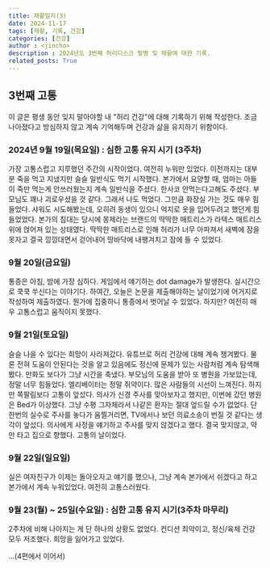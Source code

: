 ```yaml
---
title: 재활일지(3)
date: 2024-11-17
tags: [재활, 기록, 건강]
categories: [건강]
author : <jincho>
description : 2024년도 3번째 허리디스크 발병 및 재활에 대한 기록.
related_posts: True
---
```


## 3번째 고통

이 글은 평생 동안 잊지 말아야할 내 "허리 건강"에 대해 기록하기 위해 작성한다. 조금 나아졌다고 방심하지 않고 계속 기억해두며 건강과 삶을 유지하기 위함이다.

### 2024년 9월 19일(목요일)  : 심한 고통 유지 시기 (3주차)

가장 고통스럽고 지루했던 주간의 시작이었다. 여전히 누워만 있었다. 이전까지는 대부분 죽을 먹고 지냈지만 슬슬 일반식도 먹기 시작했다. 본가에서 요양할 때, 엄마는 아들이 죽만 먹는게 안쓰러웠는지 계속 일반식을 주셨다. 한사코 안먹는다고해도 주셨다.
부모님도 꽤나 괴로우셨을 것 같다. 그래서 나도 먹었다. 그만큼 화장실 가는 것도 매우 힘들었다. 샤워도 시도해봤는데, 오히려 동생이 있으니 억지로 옷을 입어두려고 했던게 힘들었었다. 본가의 침대는 당시에 몽제라는 브랜드의 딱딱한 매트리스가 라텍스 매트리스 위에
얹어져 있는 상태였다. 딱딱한 매트리스로 인해 허리가 너무 아파져서 새벽에 잠을 못자고 결국 낑낑대면서 걷어내어 땅바닥에 내팽겨치고 잠에 들 수 있었다.

### 9월 20일(금요일)

통증은 아침, 밤에 가장 심하다. 게임에서 얘기하는 dot damage가 발생한다. 실시간으로 쿡쿡 쑤신다는 이야기다. 하여간, 오늘은 논문을 제출해야하는 날이었기에 어거지로 작성하여 제출하였다. 뭔가에 집중하니 통증에서 벗어날 수 있었다.
하지만? 여전히 매우 고통스럽고 움직이지 못했다.

### 9월 21일(토요일)

슬슬 나을 수 있다는 희망이 사라져갔다. 유튜브로 허리 건강에 대해 계속 챙겨봤다. 물론 전혀 도움이 안된다는 것을 알고 있음에도 정신에 문제가 있는 사람처럼 계속 탐색해봤다. 만화도 보다가 그냥 시간을 축냈다.
부모님의 도움을 받아 또 병원을 가보았는데, 정말 너무 힘들었다. 엘리베이터는 정말 쥐약이다. 많은 사람들의 시선이 느껴진다. 하지만 쪽팔림보다 고통이 앞섰다. 의사가 신경 주사를 맞아보자고 했지만, 이번에 갔던 병원은
Bed가 이상했다. 그냥 수평 그자체라서 나같은 환자는 절대 엎드릴 수가 없었다. 단 한번의 실수로 주사를 놓다가 움찔거리면, TV에서나 보던 의료소송이 번질 것 같다는 생각이 앞섰다. 의사에게 사정을 얘기하고 주사를 맞지 않겠다고 했다.
결국 맞지않고, 약만 타고 집으로 향했다. 고통의 날이었다.

### 9월 22일(일요일)

실은 여자친구가 이제는 돌아오자고 얘기를 했으나, 그냥 계속 본가에서 쉬겠다고 하고 본가에서 계속 누워있었다. 여전히 고통스러웠다.

### 9월 23(월) ~ 25일(수요일) : 심한 고통 유지 시기(3주차 마무리)

2주차에 비해 나아지는 게 단 하나의 상황도 없었다. 컨디션 최악이고, 정신/육체 건강 모두 저조했다. 희망을 잃어가고 있었다.

...(4편에서 이어서)
